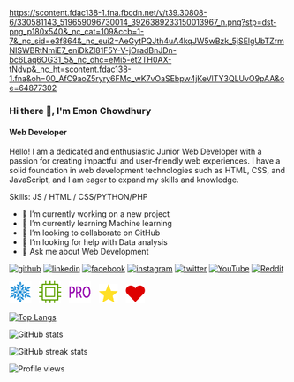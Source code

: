 https://scontent.fdac138-1.fna.fbcdn.net/v/t39.30808-6/330581143_519659096730014_3926389233150013967_n.png?stp=dst-png_p180x540&_nc_cat=109&ccb=1-7&_nc_sid=e3f864&_nc_eui2=AeGytPQJth4uA4kqJW5wBzk_5jSElgUbTZrmNISWBRtNmiE7_eniDkZl81F5Y-V-jOradBnJDn-bc6Laq6OG31_5&_nc_ohc=eMi5-et2TH0AX-tNdvp&_nc_ht=scontent.fdac138-1.fna&oh=00_AfC9aoZ5ryry6FMc_wK7vOaSEbpw4jKeVlTY3QLUvO9pAA&oe=64877302
### Hi there 👋, I'm Emon Chowdhury
#### Web Developer 


Hello! I am a dedicated and enthusiastic Junior Web Developer with a passion for creating impactful and user-friendly web experiences. I have a solid foundation in web development technologies such as HTML, CSS, and JavaScript, and I am eager to expand my skills and knowledge.

Skills: JS / HTML / CSS/PYTHON/PHP

- 🔭 I’m currently working on a new project 
- 🌱 I’m currently learning Machine learning  
- 👯 I’m looking to collaborate on GitHub  
- 🤔 I’m looking for help with Data analysis  
- 💬 Ask me about Web Development  


[<img src='https://cdn.jsdelivr.net/npm/simple-icons@3.0.1/icons/github.svg' alt='github' height='40'>](https://github.com/chowdhuryemon)  [<img src='https://cdn.jsdelivr.net/npm/simple-icons@3.0.1/icons/linkedin.svg' alt='linkedin' height='40'>](https://www.linkedin.com/in/chowdhury_emon/)  [<img src='https://cdn.jsdelivr.net/npm/simple-icons@3.0.1/icons/facebook.svg' alt='facebook' height='40'>](https://www.facebook.com/chowdhuryemon999)  [<img src='https://cdn.jsdelivr.net/npm/simple-icons@3.0.1/icons/instagram.svg' alt='instagram' height='40'>](https://www.instagram.com/chowdhury_emon69/)  [<img src='https://cdn.jsdelivr.net/npm/simple-icons@3.0.1/icons/twitter.svg' alt='twitter' height='40'>](https://twitter.com/chowdhuryemon999)  [<img src='https://cdn.jsdelivr.net/npm/simple-icons@3.0.1/icons/youtube.svg' alt='YouTube' height='40'>](https://www.youtube.com/channel/deshi_tigers)  [<img src='https://cdn.jsdelivr.net/npm/simple-icons@3.0.1/icons/reddit.svg' alt='Reddit' height='40'>](https://www.reddit.com/user/chowdhury_emon)  

<a href='https://archiveprogram.github.com/'><img src='https://raw.githubusercontent.com/acervenky/animated-github-badges/master/assets/acbadge.gif' width='40' height='40'></a> <a href='https://docs.github.com/en/developers'><img src='https://raw.githubusercontent.com/acervenky/animated-github-badges/master/assets/devbadge.gif' width='40' height='40'></a> <a href='https://github.com/pricing'><img src='https://raw.githubusercontent.com/acervenky/animated-github-badges/master/assets/pro.gif' width='40' height='40'></a> <a href='https://stars.github.com/'><img src='https://raw.githubusercontent.com/acervenky/animated-github-badges/master/assets/starbadge.gif' width='35' height='35'></a> <a href='https://docs.github.com/en/github/supporting-the-open-source-community-with-github-sponsors'><img src='https://raw.githubusercontent.com/acervenky/animated-github-badges/master/assets/sponsorbadge.gif' width='35' height='35'></a> 

[![Top Langs](https://github-readme-stats.vercel.app/api/top-langs/?username=chowdhuryemon)](https://github.com/anuraghazra/github-readme-stats)

![GitHub stats](https://github-readme-stats.vercel.app/api?username=chowdhuryemon&show_icons=true)  

![GitHub streak stats](https://streak-stats.demolab.com/?user=chowdhuryemon)  

![Profile views](https://gpvc.arturio.dev/chowdhuryemon)  
